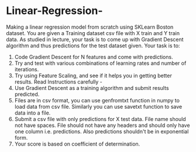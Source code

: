 # Linear-Regression-
Making a linear regression model from scratch using SKLearn Boston dataset.
You are given a Training dataset csv file with X train and Y train data. As studied in lecture, your task is to come up with Gradient Descent algorithm and thus predictions for the test dataset given.
Your task is to:
1. Code Gradient Descent for N features and come with predictions.
2. Try and test with various combinations of learning rates and number of iterations.
3. Try using Feature Scaling, and see if it helps you in getting better results. 
Read Instructions carefully -
1. Use Gradient Descent as a training algorithm and submit results predicted.
2. Files are in csv format, you can use genfromtxt function in numpy to load data from csv file. Similarly you can use savetxt function to save data into a file.
3. Submit a csv file with only predictions for X test data. File name should not have spaces. File should not have any headers and should only have one column i.e. predictions. Also predictions shouldn't be in exponential form. 
4. Your score is based on coefficient of determination.

